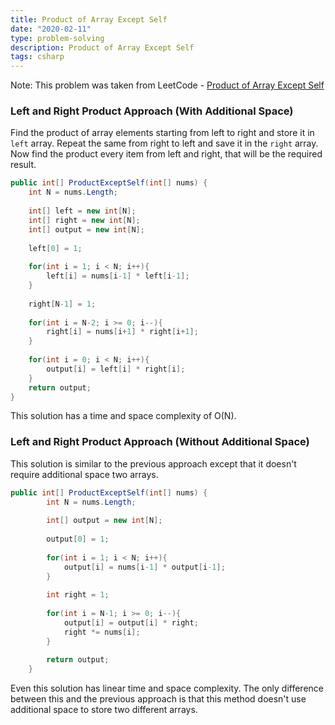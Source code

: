 ```yaml
---
title: Product of Array Except Self
date: "2020-02-11"
type: problem-solving
description: Product of Array Except Self
tags: csharp
---
```


Note: This problem was taken from LeetCode - [Product of Array Except Self](https://leetcode.com/problems/product-of-array-except-self/)

### Left and Right Product Approach (With Additional Space)

Find the product of array elements starting from left to right and store it in `left` array. Repeat the same from right to left and save it in the `right` array. Now find the product every item from left and right, that will be the required result.

```csharp
public int[] ProductExceptSelf(int[] nums) {
    int N = nums.Length;
    
    int[] left = new int[N];
    int[] right = new int[N];
    int[] output = new int[N];
    
    left[0] = 1;
    
    for(int i = 1; i < N; i++){
        left[i] = nums[i-1] * left[i-1];
    }
    
    right[N-1] = 1;
    
    for(int i = N-2; i >= 0; i--){
        right[i] = nums[i+1] * right[i+1];
    }
    
    for(int i = 0; i < N; i++){
        output[i] = left[i] * right[i];
    }
    return output;
}
```

This solution has a time and space complexity of O(N).

### Left and Right Product Approach (Without Additional Space)

This solution is similar to the previous approach except that it doesn't require additional space two arrays.

```csharp
public int[] ProductExceptSelf(int[] nums) {
        int N = nums.Length;
        
        int[] output = new int[N];
        
        output[0] = 1;
        
        for(int i = 1; i < N; i++){
            output[i] = nums[i-1] * output[i-1];
        }
        
        int right = 1;
        
        for(int i = N-1; i >= 0; i--){
            output[i] = output[i] * right;
            right *= nums[i];
        }
        
        return output;
    }
```

Even this solution has linear time and space complexity. The only difference between this and the previous approach is that this method doesn't use additional space to store two different arrays.
